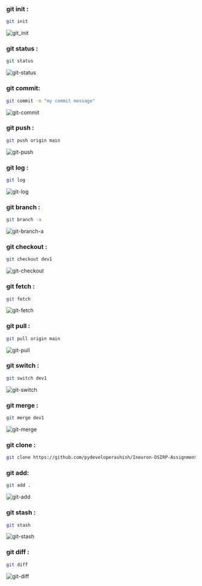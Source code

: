 
### git init :
```bash
git init
```
![git_init](https://user-images.githubusercontent.com/59412013/195158946-ac003359-cc5d-47f4-9bf7-a08d25e42824.png)


### git status :
```bash
git status
```
![git-status](https://user-images.githubusercontent.com/59412013/195159123-7a8244c9-1f2d-4a40-8a26-fe18f8dbccce.png)



### git commit:
```bash
git commit -m "my commit message"
```
![git-commit](https://user-images.githubusercontent.com/59412013/195159191-c5f54960-4c0e-4924-b886-0160169efe99.png)



### git push :
```bash
git push origin main
```
![git-push](https://user-images.githubusercontent.com/59412013/195159241-6fef9f0b-8f4a-407b-8f94-e0a970b0e507.png)


### git log :
```bash
git log
```
![git-log](https://user-images.githubusercontent.com/59412013/195159377-c67f38aa-9638-4cb5-90f3-c2e2878e04bd.png)



### git branch :
```bash
git branch -a
```
![git-branch-a](https://user-images.githubusercontent.com/59412013/195159274-7f94b37c-4259-4677-8c7f-a9893f3bd993.png)




### git checkout :
```bash
git checkout dev1
```
![git-checkout](https://user-images.githubusercontent.com/59412013/195169226-55374351-1c7a-4b04-9946-de077225cbc9.png)



### git fetch :
```bash
git fetch
```
![git-fetch](https://user-images.githubusercontent.com/59412013/195169462-8ce22e07-3771-4270-b49c-0e5f1482a3b0.png)


### git pull :
```bash
git pull origin main
```
![git-pull](https://user-images.githubusercontent.com/59412013/195160054-136b70d5-9dfd-4b7c-97a9-474e9abe9059.png)



### git switch :
```bash
git switch dev1
```
![git-switch](https://user-images.githubusercontent.com/59412013/195168060-a1d68be7-325a-4de8-953c-20a981e49c4a.png)



### git merge :
```bash
git merge dev1
```
![git-merge](https://user-images.githubusercontent.com/59412013/195168108-fd495536-aec7-47e0-9490-30ae5a8a241d.png)




### git clone :
```bash
git clone https://github.com/pydeveloperashish/Ineuron-DSIRP-Assignments.git
```

### git add:
```bash
git add .
```
![git-add](https://user-images.githubusercontent.com/59412013/195256844-0e5402c2-a9eb-49f6-b192-65176dd67145.png)




### git stash :
```bash
git stash
```
![git-stash](https://user-images.githubusercontent.com/59412013/195256868-be4968b8-ec23-4fc3-aba4-fcae1e08e527.png)




### git diff :
```bash
git diff
```
![git-diff](https://user-images.githubusercontent.com/59412013/195246930-0d9576aa-6c48-4346-adc7-e04c1a7a4987.png)



